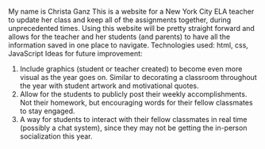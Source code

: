 
My name is Christa Ganz
This is a website for a New York City ELA teacher to update her class and keep all of the assignments together, during unprecedented times.
Using this website will be pretty straight forward and allows for the teacher and her students (and parents) to have all the information saved in one place to navigate.
Technologies used: html, css, JavaScript
Ideas for future improvement:
1. Include graphics (student or teacher created) to become even more visual as the year goes on. Similar to decorating a classroom throughout the year with student artwork and motivational quotes.
2. Allow for the students to publicly post their weekly accomplishments. Not their homework, but encouraging words for their fellow classmates to stay engaged.
3. A way for students to interact with their fellow classmates in real time (possibly a chat system), since they may not be getting the in-person socialization this year.
